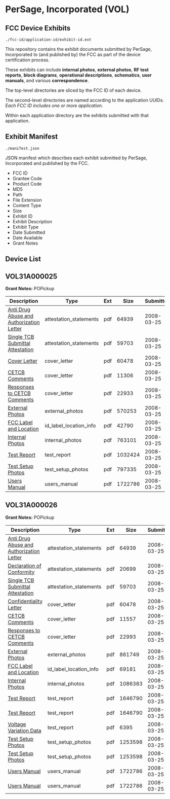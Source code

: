 # PerSage, Incorporated (VOL)
## FCC Device Exhibits

```
./fcc-id/application-id/exhibit-id.ext
```

This repository contains the exhibit documents submitted by PerSage, Incorporated to (and published by) the FCC as part of the device certification process.

These exhibits can include **internal photos**, **external photos**, **RF test reports**, **block diagrams**, **operational descriptions**, **schematics**, **user manuals**, and various **correspondence**.

The top-level directories are sliced by the FCC ID of each device.

The second-level directories are named according to the application UUIDs. *Each FCC ID includes one or more application.*

Within each application directory are the exhibits submitted with that application. 

## Exhibit Manifest

```
./manifest.json
```

JSON manifest which describes each exhibit submitted by PerSage, Incorporated and published by the FCC.

- FCC ID
- Grantee Code
- Product Code
- MD5
- Path
- File Extension
- Content Type
- Size
- Exhibit ID
- Exhibit Description
- Exhibit Type
- Date Submitted
- Date Available
- Grant Notes

## Device List
## VOL31A000025
**Grant Notes:** POPickup

| Description | Type | Ext | Size | Submitted | Available |
| ----------- | ---- | --- | ---- | --------- | --------- |
| [Anti Drug Abuse and Authorization Letter](VOL31A000025/ec910ef6a23857ecc8916c8cccf54630/918920.pdf) | attestation_statements | pdf | 64939 | 2008-03-25 | 2008-03-25 |
| [Single TCB Submittal Attestation](VOL31A000025/ec910ef6a23857ecc8916c8cccf54630/918923.pdf) | attestation_statements | pdf | 59703 | 2008-03-25 | 2008-03-25 |
| [Cover Letter](VOL31A000025/ec910ef6a23857ecc8916c8cccf54630/918916.pdf) | cover_letter | pdf | 60478 | 2008-03-25 | 2008-03-25 |
| [CETCB Comments](VOL31A000025/ec910ef6a23857ecc8916c8cccf54630/918999.pdf) | cover_letter | pdf | 11306 | 2008-03-25 | 2008-03-25 |
| [Responses to CETCB Comments](VOL31A000025/ec910ef6a23857ecc8916c8cccf54630/919000.pdf) | cover_letter | pdf | 22933 | 2008-03-25 | 2008-03-25 |
| [External Photos](VOL31A000025/ec910ef6a23857ecc8916c8cccf54630/918997.pdf) | external_photos | pdf | 570253 | 2008-03-25 | 2008-03-25 |
| [FCC Label and Location](VOL31A000025/ec910ef6a23857ecc8916c8cccf54630/918996.pdf) | id_label_location_info | pdf | 42790 | 2008-03-25 | 2008-03-25 |
| [Internal Photos](VOL31A000025/ec910ef6a23857ecc8916c8cccf54630/918995.pdf) | internal_photos | pdf | 763101 | 2008-03-25 | 2008-03-25 |
| [Test Report](VOL31A000025/ec910ef6a23857ecc8916c8cccf54630/918992.pdf) | test_report | pdf | 1032424 | 2008-03-25 | 2008-03-25 |
| [Test Setup Photos](VOL31A000025/ec910ef6a23857ecc8916c8cccf54630/918991.pdf) | test_setup_photos | pdf | 797335 | 2008-03-25 | 2008-03-25 |
| [Users Manual](VOL31A000025/ec910ef6a23857ecc8916c8cccf54630/918897.pdf) | users_manual | pdf | 1722786 | 2008-03-25 | 2008-03-25 |
## VOL31A000026
**Grant Notes:** POPickup

| Description | Type | Ext | Size | Submitted | Available |
| ----------- | ---- | --- | ---- | --------- | --------- |
| [Anti Drug Abuse and Authorization Letter](VOL31A000026/a551bdd977dab1366d056abb10771cd3/918920.pdf) | attestation_statements | pdf | 64939 | 2008-03-25 | 2008-03-25 |
| [Declaration of Conformity](VOL31A000026/a551bdd977dab1366d056abb10771cd3/918922.pdf) | attestation_statements | pdf | 20699 | 2008-03-25 | 2008-03-25 |
| [Single TCB Submittal Attestation](VOL31A000026/a551bdd977dab1366d056abb10771cd3/918923.pdf) | attestation_statements | pdf | 59703 | 2008-03-25 | 2008-03-25 |
| [Confidentiality Letter](VOL31A000026/a551bdd977dab1366d056abb10771cd3/918916.pdf) | cover_letter | pdf | 60478 | 2008-03-25 | 2008-03-25 |
| [CETCB Comments](VOL31A000026/a551bdd977dab1366d056abb10771cd3/918917.pdf) | cover_letter | pdf | 11557 | 2008-03-25 | 2008-03-25 |
| [Responses to CETCB Comments](VOL31A000026/a551bdd977dab1366d056abb10771cd3/918918.pdf) | cover_letter | pdf | 22993 | 2008-03-25 | 2008-03-25 |
| [External Photos](VOL31A000026/a551bdd977dab1366d056abb10771cd3/918915.pdf) | external_photos | pdf | 861749 | 2008-03-25 | 2008-03-25 |
| [FCC Label and Location](VOL31A000026/a551bdd977dab1366d056abb10771cd3/918914.pdf) | id_label_location_info | pdf | 69181 | 2008-03-25 | 2008-03-25 |
| [Internal Photos](VOL31A000026/a551bdd977dab1366d056abb10771cd3/918913.pdf) | internal_photos | pdf | 1086383 | 2008-03-25 | 2008-03-25 |
| [Test Report](VOL31A000026/a551bdd977dab1366d056abb10771cd3/918899.pdf) | test_report | pdf | 1646790 | 2008-03-25 | 2008-03-25 |
| [Test Report](VOL31A000026/a551bdd977dab1366d056abb10771cd3/918899.pdf) | test_report | pdf | 1646790 | 2008-03-25 | 2008-03-25 |
| [Voltage Variation Data](VOL31A000026/a551bdd977dab1366d056abb10771cd3/918921.pdf) | test_report | pdf | 6395 | 2008-03-25 | 2008-03-25 |
| [Test Setup Photos](VOL31A000026/a551bdd977dab1366d056abb10771cd3/918898.pdf) | test_setup_photos | pdf | 1253598 | 2008-03-25 | 2008-03-25 |
| [Test Setup Photos](VOL31A000026/a551bdd977dab1366d056abb10771cd3/918898.pdf) | test_setup_photos | pdf | 1253598 | 2008-03-25 | 2008-03-25 |
| [Users Manual](VOL31A000026/a551bdd977dab1366d056abb10771cd3/918897.pdf) | users_manual | pdf | 1722786 | 2008-03-25 | 2008-03-25 |
| [Users Manual](VOL31A000026/a551bdd977dab1366d056abb10771cd3/918897.pdf) | users_manual | pdf | 1722786 | 2008-03-25 | 2008-03-25 |
